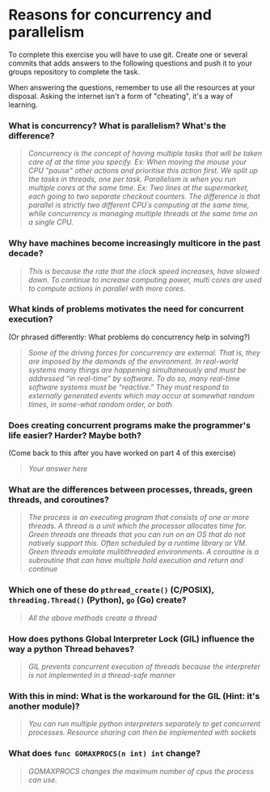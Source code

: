 # Reasons for concurrency and parallelism


To complete this exercise you will have to use git. Create one or several commits that adds answers to the following questions and push it to your groups repository to complete the task.

When answering the questions, remember to use all the resources at your disposal. Asking the internet isn't a form of "cheating", it's a way of learning.

 ### What is concurrency? What is parallelism? What's the difference?
 > *Concurrency is the concept of having multiple tasks that will be taken care of at the time you specify. Ex: When moving the mouse your CPU "pause" other actions and prioritise this action first. We split up the tasks in threads, one
 per task.
 Parallelism is when you run multiple cores at the same time. Ex: Two lines at the supermarket, each going to two separate checkout counters. 
 The difference is that parallel is strictly two different CPU´s computing at the same time, while concurrency is managing multiple threads at the same time on a single CPU.*
 
 ### Why have machines become increasingly multicore in the past decade?
 > *This is because the rate that the clock speed increases, have slowed down. To continue to increase computing power, multi cores are used to compute actions in parallel with more cores.*
 
 ### What kinds of problems motivates the need for concurrent execution?
 (Or phrased differently: What problems do concurrency help in solving?)
 > *Some of the driving forces for concurrency are external. That is, they are imposed by the demands of the environment. In real-world systems many things are happening simultaneously and must be addressed “in real-time” by software. To do so, many real-time software systems must be “reactive.” They must respond to externally generated events which may occur at somewhat random times, in some-what random order, or both.*
 
 ### Does creating concurrent programs make the programmer's life easier? Harder? Maybe both?
 (Come back to this after you have worked on part 4 of this exercise)
 > *Your answer here*
 
 ### What are the differences between processes, threads, green threads, and coroutines?
 > *The process is an executing program that consists of one or more threads.
 A thread is a unit which the processor allocates time for.
 Green threads are threads that you can run on an OS that do not natively support this. Often scheduled by a runtime library or VM. Green threads emulate mulitithreaded environments.
 A coroutine is a subroutine that can have multiple  hold execution and return and continue*
 
 ### Which one of these do `pthread_create()` (C/POSIX), `threading.Thread()` (Python), `go` (Go) create?
 > *All the above methods create a thread*
 
 ### How does pythons Global Interpreter Lock (GIL) influence the way a python Thread behaves?
 > *GIL prevents concurrent execution of threads because the interpreter is not implemented in a thread-safe manner*
 
 ### With this in mind: What is the workaround for the GIL (Hint: it's another module)?
 > *You can run multiple python interpreters separately to get concurrent processes. Resource sharing can then be implemented with sockets*
 
 ### What does `func GOMAXPROCS(n int) int` change? 
 > *GOMAXPROCS changes the maximum number of cpus the process can use.*
